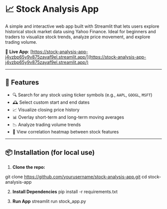 # 📈 Stock Analysis App

A simple and interactive web app built with Streamlit that lets users explore historical stock market data using Yahoo Finance. Ideal for beginners and traders to visualize stock trends, analyze price movement, and explore trading volume.

🔗 **Live App**: [https://stock-analysis-app-j4vzbp65y9v875zayaf9el.streamlit.app/](https://stock-analysis-app-j4vzbp65y9v875zayaf9el.streamlit.app/)

---

## 🚀 Features

- 🔍 Search for any stock using ticker symbols (e.g., `AAPL`, `GOOGL`, `MSFT`)
- 🕰️ Select custom start and end dates
- 📈 Visualize closing price history
- 📊 Overlay short-term and long-term moving averages
- 📉 Analyze trading volume trends
- 🧠 View correlation heatmap between stock features

---

## 📦 Installation (for local use)

1. **Clone the repo:**

git clone https://github.com/yourusername/stock-analysis-app.git
cd stock-analysis-app

2. **Install Dependencies**
pip install -r requirements.txt

3. **Run App**
   streamlit run stock_app.py

